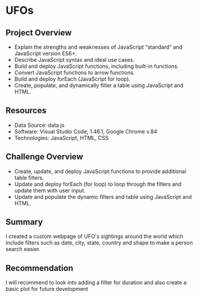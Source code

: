 # UFOs

## Project Overview
  * Explain the strengths and weaknesses of JavaScript “standard” and JavaScript version ES6+. 
  * Describe JavaScript syntax and ideal use cases. 
  * Build and deploy JavaScript functions, including built-in functions. 
  * Convert JavaScript functions to arrow functions. 
  * Build and deploy forEach (JavaScript for loop). 
  * Create, populate, and dynamically filter a table using JavaScript and HTML.
  
## Resources
  * Data Source: data.js
  * Software: Visual Studio Code, 1.46.1, Google Chrome v.84
  * Technologies: JavaScript, HTML, CSS
  
## Challenge Overview
  * Create, update, and deploy JavaScript functions to provide additional table filters.
  * Update and deploy forEach (for loop) to loop through the filters and update them with user input.
  * Update and populate the dynamic filters and table using JavaScript and HTML.
  
## Summary
I created a custom webpage of UFO's sightings around the world which include filters such as date, city, state, country and shape to make a person search easier.


## Recommendation
I will recommend to look into adding a filter for duration and also create a basic plot for future development
